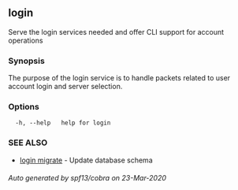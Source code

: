 ## login

Serve the login services needed and offer CLI support for account operations

### Synopsis

The purpose of the login service is to handle packets related to user account login and server selection.

### Options

```
  -h, --help   help for login
```

### SEE ALSO

* [login migrate](login_migrate.md)	 - Update database schema

###### Auto generated by spf13/cobra on 23-Mar-2020
